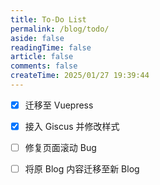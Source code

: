 ```yaml
---
title: To-Do List
permalink: /blog/todo/
aside: false
readingTime: false
article: false
comments: false
createTime: 2025/01/27 19:39:44
---
```


- [x] 迁移至 Vuepress
- [x] 接入 Giscus 并修改样式
- [ ] 修复页面滚动 Bug
- [ ] 将原 Blog 内容迁移至新 Blog

